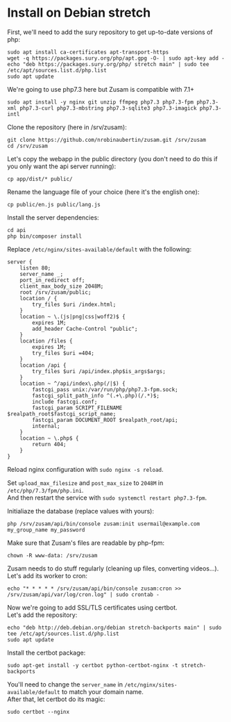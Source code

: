 Install on Debian stretch
=========================

First, we'll need to add the sury repository to get up-to-date versions of php:
```
sudo apt install ca-certificates apt-transport-https
wget -q https://packages.sury.org/php/apt.gpg -O- | sudo apt-key add -
echo "deb https://packages.sury.org/php/ stretch main" | sudo tee /etc/apt/sources.list.d/php.list
sudo apt update
```

We're going to use php7.3 here but Zusam is compatible with 7.1+
```
sudo apt install -y nginx git unzip ffmpeg php7.3 php7.3-fpm php7.3-xml php7.3-curl php7.3-mbstring php7.3-sqlite3 php7.3-imagick php7.3-intl
```

Clone the repository (here in /srv/zusam):
```
git clone https://github.com/nrobinaubertin/zusam.git /srv/zusam
cd /srv/zusam
```

Let's copy the webapp in the public directory (you don't need to do this if you only want the api server running):
```
cp app/dist/* public/
```

Rename the language file of your choice (here it's the english one):
```
cp public/en.js public/lang.js
```

Install the server dependencies:
```
cd api
php bin/composer install
```

Replace `/etc/nginx/sites-available/default` with the following:
```
server {
    listen 80;
    server_name _;
    port_in_redirect off;
    client_max_body_size 2048M;
    root /srv/zusam/public;
    location / {
        try_files $uri /index.html;
    }
    location ~ \.(js|png|css|woff2)$ {
        expires 1M;
        add_header Cache-Control "public";
    }
    location /files {
        expires 1M;
        try_files $uri =404;
    }
    location /api {
        try_files $uri /api/index.php$is_args$args;
    }
    location ~ ^/api/index\.php(/|$) {
        fastcgi_pass unix:/var/run/php/php7.3-fpm.sock;
        fastcgi_split_path_info ^(.+\.php)(/.*)$;
        include fastcgi.conf;
        fastcgi_param SCRIPT_FILENAME $realpath_root$fastcgi_script_name;
        fastcgi_param DOCUMENT_ROOT $realpath_root/api;
        internal;
    }
    location ~ \.php$ {
        return 404;
    }
}
```
Reload nginx configuration with `sudo nginx -s reload`.

Set `upload_max_filesize` and `post_max_size` to `2048M` in `/etc/php/7.3/fpm/php.ini`.  
And then restart the service with `sudo systemctl restart php7.3-fpm`.

Initialiaze the database (replace values with yours):
```
php /srv/zusam/api/bin/console zusam:init usermail@example.com my_group_name my_password
```

Make sure that Zusam's files are readable by php-fpm:
```
chown -R www-data: /srv/zusam
```

Zusam needs to do stuff regularly (cleaning up files, converting videos...).  
Let's add its worker to cron:
```
echo "* * * * * /srv/zusam/api/bin/console zusam:cron >> /srv/zusam/api/var/log/cron.log" | sudo crontab -
```

Now we're going to add SSL/TLS certificates using certbot.  
Let's add the repository:
```
echo "deb http://deb.debian.org/debian stretch-backports main" | sudo tee /etc/apt/sources.list.d/php.list
sudo apt update
```

Install the certbot package:
```
sudo apt-get install -y certbot python-certbot-nginx -t stretch-backports
```

You'll need to change the `server_name` in `/etc/nginx/sites-available/default` to match your domain name.  
After that, let certbot do its magic:
```
sudo certbot --nginx
```
